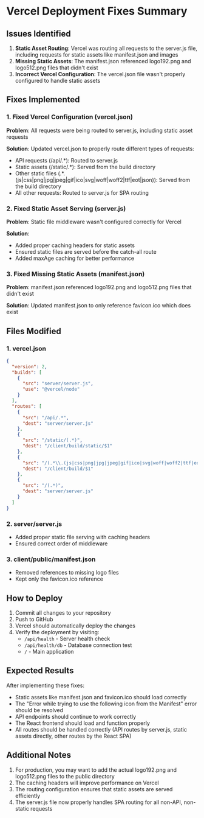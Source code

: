# Vercel Deployment Fixes Summary

## Issues Identified

1. **Static Asset Routing**: Vercel was routing all requests to the server.js file, including requests for static assets like manifest.json and images
2. **Missing Static Assets**: The manifest.json referenced logo192.png and logo512.png files that didn't exist
3. **Incorrect Vercel Configuration**: The vercel.json file wasn't properly configured to handle static assets

## Fixes Implemented

### 1. Fixed Vercel Configuration (vercel.json)

**Problem**: All requests were being routed to server.js, including static asset requests

**Solution**: Updated vercel.json to properly route different types of requests:
- API requests (/api/.*): Routed to server.js
- Static assets (/static/.*): Served from the build directory
- Other static files (.*\.(js|css|png|jpg|jpeg|gif|ico|svg|woff|woff2|ttf|eot|json)): Served from the build directory
- All other requests: Routed to server.js for SPA routing

### 2. Fixed Static Asset Serving (server.js)

**Problem**: Static file middleware wasn't configured correctly for Vercel

**Solution**: 
- Added proper caching headers for static assets
- Ensured static files are served before the catch-all route
- Added maxAge caching for better performance

### 3. Fixed Missing Static Assets (manifest.json)

**Problem**: manifest.json referenced logo192.png and logo512.png files that didn't exist

**Solution**: Updated manifest.json to only reference favicon.ico which does exist

## Files Modified

### 1. vercel.json
```json
{
  "version": 2,
  "builds": [
    {
      "src": "server/server.js",
      "use": "@vercel/node"
    }
  ],
  "routes": [
    {
      "src": "/api/.*",
      "dest": "server/server.js"
    },
    {
      "src": "/static/(.*)",
      "dest": "/client/build/static/$1"
    },
    {
      "src": "/(.*\\.(js|css|png|jpg|jpeg|gif|ico|svg|woff|woff2|ttf|eot|json))",
      "dest": "/client/build/$1"
    },
    {
      "src": "/(.*)",
      "dest": "server/server.js"
    }
  ]
}
```

### 2. server/server.js
- Added proper static file serving with caching headers
- Ensured correct order of middleware

### 3. client/public/manifest.json
- Removed references to missing logo files
- Kept only the favicon.ico reference

## How to Deploy

1. Commit all changes to your repository
2. Push to GitHub
3. Vercel should automatically deploy the changes
4. Verify the deployment by visiting:
   - `/api/health` - Server health check
   - `/api/health/db` - Database connection test
   - `/` - Main application

## Expected Results

After implementing these fixes:
- Static assets like manifest.json and favicon.ico should load correctly
- The "Error while trying to use the following icon from the Manifest" error should be resolved
- API endpoints should continue to work correctly
- The React frontend should load and function properly
- All routes should be handled correctly (API routes by server.js, static assets directly, other routes by the React SPA)

## Additional Notes

1. For production, you may want to add the actual logo192.png and logo512.png files to the public directory
2. The caching headers will improve performance on Vercel
3. The routing configuration ensures that static assets are served efficiently
4. The server.js file now properly handles SPA routing for all non-API, non-static requests